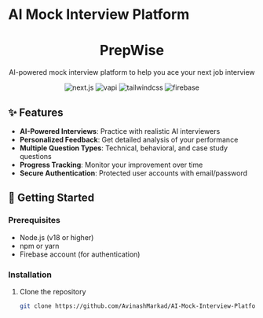 # AI Mock Interview Platform

<div align="center">
  <h1>PrepWise</h1>
  <p>AI-powered mock interview platform to help you ace your next job interview</p>
  
  <div>
    <img src="https://img.shields.io/badge/-Next.JS-black?style=for-the-badge&logoColor=white&logo=nextdotjs&color=black" alt="next.js" />
    <img src="https://img.shields.io/badge/-Vapi-white?style=for-the-badge&color=5dfeca" alt="vapi" />
    <img src="https://img.shields.io/badge/-Tailwind_CSS-black?style=for-the-badge&logoColor=white&logo=tailwindcss&color=06B6D4" alt="tailwindcss" />
    <img src="https://img.shields.io/badge/-Firebase-black?style=for-the-badge&logoColor=white&logo=firebase&color=DD2C00" alt="firebase" />
  </div>
</div>

## ✨ Features

- **AI-Powered Interviews**: Practice with realistic AI interviewers
- **Personalized Feedback**: Get detailed analysis of your performance
- **Multiple Question Types**: Technical, behavioral, and case study questions
- **Progress Tracking**: Monitor your improvement over time
- **Secure Authentication**: Protected user accounts with email/password

## 🚀 Getting Started

### Prerequisites
- Node.js (v18 or higher)
- npm or yarn
- Firebase account (for authentication)

### Installation
1. Clone the repository
   ```bash
   git clone https://github.com/AvinashMarkad/AI-Mock-Interview-Platform.git
